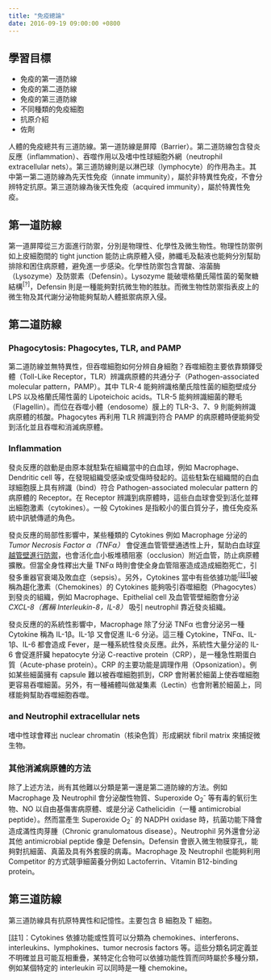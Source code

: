 ```yaml
---
title: "免疫總論"
date: 2016-09-19 09:00:00 +0800
---
```

## 學習目標

 * 免疫的第一道防線
 * 免疫的第二道防線
 * 免疫的第三道防線
 * 不同種類的免疫細胞
 * 抗原介紹
 * 佐劑

人體的免疫總共有三道防線。第一道防線是屏障（Barrier）。第二道防線包含發炎反應（inflammation）、吞噬作用以及嗜中性球細胞外網（neutrophil extracellular nets）。第三道防線則是以淋巴球（lymphocyte）的作用為主。其中第一第二道防線為先天性免疫（innate immunity），屬於非特異性免疫，不會分辨特定抗原。第三道防線為後天性免疫（acquired immunity），屬於特異性免疫。

## 第一道防線

第一道屏障從三方面進行防禦，分別是物理性、化學性及微生物性。物理性防禦例如上皮細胞間的 tight junction 能防止病原體入侵，肺纖毛及黏液也能夠分別幫助排除和困住病原體，避免進一步感染。化學性防禦包含胃酸、溶菌酶（Lysozyme）及防禦素（Defensin）。Lysozyme 能破壞格蘭氏陽性菌的葡聚糖結構<sup>[?]</sup>，Defensin 則是一種能夠對抗微生物的胜肽。而微生物性防禦指表皮上的微生物及其代謝分泌物能夠幫助人體抵禦病原入侵。

## 第二道防線

### Phagocytosis: Phagocytes, TLR, and PAMP

第二道防線並無特異性，但吞噬細胞如何分辨自身細胞？吞噬細胞主要依靠類鐸受體（Toll-Like Receptor，TLR）辨識病原體的共通分子（Pathogen-associated molecular pattern，PAMP）。其中 TLR-4 能夠辨識格蘭氏陰性菌的細胞壁成分 LPS 以及格蘭氏陽性菌的 Lipoteichoic acids。TLR-5 能夠辨識細菌的鞭毛（Flagellin）。而位在吞噬小體（endosome）膜上的 TLR-3、7、9 則能夠辨識病原體的核酸。Phagocytes 再利用 TLR 辨識到符合 PAMP 的病原體時便能夠受到活化並且吞噬和消滅病原體。

### Inflammation

發炎反應的啟動是由原本就駐紮在組織當中的白血球，例如 Macrophage、Dendritic cell 等，在發現組織受感染或受傷時發起的。這些駐紮在組織間的白血球細胞膜上具有辨識（bind）符合 Pathogen-associated molecular pattern 的病原體的 Receptor。在 Receptor 辨識到病原體時，這些白血球會受到活化並釋出細胞激素（cytokines）。一般 Cytokines 是指較小的蛋白質分子，擔任免疫系統中訊號傳遞的角色。

發炎反應的局部性影響中，某些種類的 Cytokines 例如 Macrophage 分泌的 *Tumor Necrosis Factor &alpha;（TNF&alpha;）* 會促進血管管壁通透性上升，幫助白血球[穿越管壁進行防禦][extravasation]，也會活化血小板堆積阻塞（occlusion）附近血管，防止病原體擴散。但當全身性釋出大量 TNF&alpha; 時則會使全身血管阻塞造成造成細胞死亡，引發多重器官衰竭及敗血症（sepsis）。另外，Cytokines 當中有些依據功能<sup>[[註1]](#1)</sup>被稱為趨化激素（Chemokines）的 Cytokines 能夠吸引吞噬細胞（Phagocytes）到發炎的組織，例如 Macrophage、Epithelial cell 及血管管壁細胞會分泌 *CXCL-8（舊稱 Interleukin-8，IL-8）* 吸引 neutrophil 靠近發炎組織。

發炎反應的的系統性影響中，Macrophage 除了分泌 TNF&alpha; 也會分泌另一種 Cytokine 稱為 IL-1&beta;。IL-1&beta; 又會促進 IL-6 分泌。這三種 Cytokine，TNF&alpha;、IL-1&beta;、IL-6 都會造成 Fever，是一種系統性發炎反應。此外，系統性大量分泌的 IL-6 會促進肝臟 hepatocyte 分泌 C-reactive protein（CRP），是一種急性期蛋白質（Acute-phase protein）。CRP 的主要功能是調理作用（Opsonization）。例如某些細菌擁有 capsule 難以被吞噬細胞抓到，CRP 會附著於細菌上使吞噬細胞更容易吞噬細菌。另外，有一種補體叫做凝集素（Lectin）也會附著於細菌上，同樣能夠幫助吞噬細胞吞噬。

###  and Neutrophil extracellular nets

嗜中性球會釋出 nuclear chromatin（核染色質）形成網狀 fibril matrix 來捕捉微生物。

### 其他消滅病原體的方法

除了上述方法，尚有其他難以分類是第一還是第二道防線的方法。例如 Macrophage 及 Neutrophil 會分泌酸性物質、Superoxide O<sub>2</sub><sup>-</sup> 等有毒的氧衍生物、NO 以自由基傷害病原體、或是分泌 Cathelicidin（一種 antimicrobial peptide）。然而當產生 Superoxide O<sub>2</sub><sup>-</sup> 的 NADPH oxidase 時，抗菌功能下降會造成滿性肉芽腫（Chronic granulomatous disease）。Neutrophil 另外還會分泌其他 antimicrobial peptide 像是 Defensin。Defensin 會嵌入微生物膜穿孔，能夠對抗細菌、真菌及具有外套膜的病毒。Macrophage 及 Neutrophil 也能夠利用 Competitor 的方式競爭細菌養分例如 Lactoferrin、Vitamin B12-binding protein。

## 第三道防線

第三道防線具有抗原特異性和記憶性。主要包含 B 細胞及 T 細胞。

[註1]<a name='1'></a>：Cytokines 依據功能或性質可以分類為 chemokines、interferons、interleukins、lymphokines、tumor necrosis factors 等。這些分類名詞定義並不明確並且可能互相重疊，某特定化合物可以依據功能性質而同時屬於多種分類，例如某個特定的 interleukin 可以同時是一種 chemokine。

[extravasation]: /blog/medicine/physiology/2016/09/21/block1-physiology-2.html#extravasation
